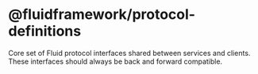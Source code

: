 # @fluidframework/protocol-definitions

Core set of Fluid protocol interfaces shared between services and clients. These interfaces should always be back and forward compatible.